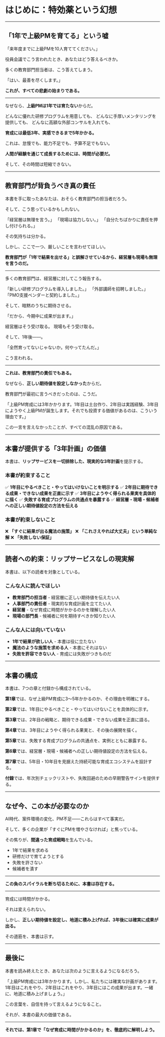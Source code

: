 # はじめに：特効薬という幻想

---

## 「1年で上級PMを育てる」という嘘

「来年度までに上級PMを10人育ててください。」

役員会議でこう言われたとき、あなたはどう答えるべきか。

多くの教育部門担当者は、こう答えてしまう。

「はい、最善を尽くします。」

**これが、すべての悲劇の始まりである。**

---

なぜなら、**上級PMは1年では育たない**からだ。

どんなに優れた研修プログラムを用意しても、
どんなに手厚いメンタリングを提供しても、
どんなに高額な外部コンサルを入れても、

**育成には最低3年、実感できるまで5年かかる。**

これは、怠慢でも、能力不足でも、予算不足でもない。

**人間が経験を通じて成長するためには、時間が必要だ。**

そして、その時間は短縮できない。

---

## 教育部門が背負うべき真の責任

本書を手に取ったあなたは、おそらく教育部門の担当者だろう。

そして、こう思っているかもしれない。

「経営層は無理を言う。」
「現場は協力しない。」
「自分たちばかりに責任を押し付けられる。」

その気持ちは分かる。

しかし、ここで一つ、厳しいことを言わせてほしい。

**教育部門が「1年で結果を出せる」と誤解させているから、経営層も現場も無理を言うのだ。**

---

多くの教育部門は、経営層に対してこう報告する。

「新しい研修プログラムを導入しました。」
「外部講師を招聘しました。」
「PMO支援ベンダーと契約しました。」

そして、暗黙のうちに期待させる。

「だから、今期中に成果が出ます。」

経営層はそう受け取る。
現場もそう受け取る。

そして、1年後——。

「全然育ってないじゃないか。何やってたんだ。」

こう言われる。

---

**これは、教育部門の責任でもある。**

なぜなら、**正しい期待値を設定しなかった**からだ。

教育部門が最初に言うべきだったのは、こうだ。

「上級PM育成には3年かかります。1年目は土台作り、2年目は実践経験、3年目にようやく上級PMが誕生します。それでも投資する価値があるのは、こういう理由です。」

この一言を言えなかったことが、すべての混乱の原因である。

---

## 本書が提供する「3年計画」の価値

本書は、**リップサービスを一切排除した、現実的な3年計画**を提示する。

### 本書が約束すること

✅ **1年目にやるべきこと・やってはいけないことを明示する**
✅ **2年目に期待できる成果・できない成果を正直に示す**
✅ **3年目にようやく得られる果実を具体的に描く**
✅ **失敗する育成プログラムの共通点を暴露する**
✅ **経営層・現場・候補者への正しい期待値設定の方法を伝える**

### 本書が約束しないこと

❌ **「すぐに結果が出る魔法の施策」**
❌ **「これさえやれば大丈夫」という単純な解**
❌ **「失敗しない保証」**

---

## 読者への約束：リップサービスなしの現実解

本書は、以下の読者を対象としている。

### こんな人に読んでほしい

- **教育部門の担当者** - 経営層に正しい期待値を伝えたい人
- **人事部門の責任者** - 現実的な育成計画を立てたい人
- **経営層** - なぜ育成に時間がかかるのかを理解したい人
- **現場の部門長** - 候補者に何を期待すべきか知りたい人

### こんな人には向いていない

- **1年で結果が欲しい人** - 本書は役に立たない
- **魔法のような施策を求める人** - 本書にそれはない
- **失敗を許容できない人** - 育成には失敗がつきものだ

---

## 本書の構成

本書は、7つの章と付録から構成されている。

**第1章**では、なぜ上級PM育成に3〜5年かかるのか、その理由を明確にする。

**第2章**では、1年目にやるべきこと・やってはいけないことを具体的に示す。

**第3章**では、2年目の戦略と、期待できる成果・できない成果を正直に語る。

**第4章**では、3年目にようやく得られる果実と、その後の展開を描く。

**第5章**では、失敗する育成プログラムの共通点を、実例とともに暴露する。

**第6章**では、経営層・現場・候補者への正しい期待値設定の方法を伝える。

**第7章**では、5年目・10年目を見据えた持続可能な育成エコシステムを設計する。

**付録**では、年次別チェックリストや、失敗回避のための早期警告サインを提供する。

---

## なぜ今、この本が必要なのか

AI時代、案件環境の変化、PM不足——これらはすべて事実だ。

そして、多くの企業が「すぐにPMを増やさなければ」と焦っている。

その焦りが、**間違った育成戦略**を生んでいる。

- 1年で結果を求める
- 研修だけで育てようとする
- 失敗を許さない
- 候補者を潰す

---

**この負のスパイラルを断ち切るために、本書は存在する。**

---

育成には時間がかかる。

それは変えられない。

しかし、**正しい期待値を設定し、地道に積み上げれば、3年後には確実に成果が出る。**

その道筋を、本書は示す。

---

## 最後に

本書を読み終えたとき、あなたは次のように言えるようになるだろう。

「上級PM育成には3年かかります。しかし、私たちには確実な計画があります。1年目はこれをやり、2年目はこれをやり、3年目にはこの成果が出ます。一緒に、地道に積み上げましょう。」

この言葉を、自信を持って言えるようになること。

それが、本書の最大の価値である。

---

**それでは、第1章で「なぜ育成に時間がかかるのか」を、徹底的に解明しよう。**
